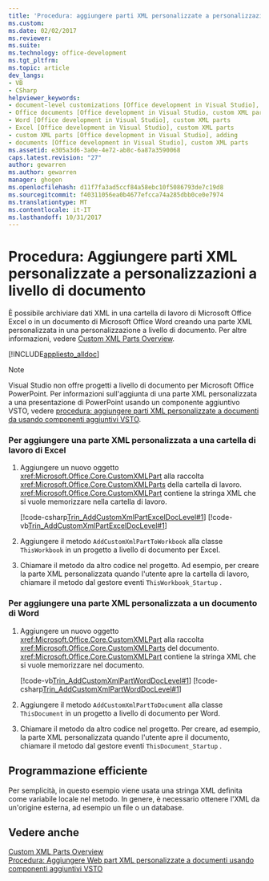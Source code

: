 ```yaml
---
title: 'Procedura: aggiungere parti XML personalizzate a personalizzazioni a livello di documento | Documenti Microsoft'
ms.custom: 
ms.date: 02/02/2017
ms.reviewer: 
ms.suite: 
ms.technology: office-development
ms.tgt_pltfrm: 
ms.topic: article
dev_langs:
- VB
- CSharp
helpviewer_keywords:
- document-level customizations [Office development in Visual Studio], custom XML parts
- Office documents [Office development in Visual Studio, custom XML parts
- Word [Office development in Visual Studio], custom XML parts
- Excel [Office development in Visual Studio], custom XML parts
- custom XML parts [Office development in Visual Studio], adding
- documents [Office development in Visual Studio], custom XML parts
ms.assetid: e305a3d6-3a0e-4e72-ab8c-6a87a3590068
caps.latest.revision: "27"
author: gewarren
ms.author: gewarren
manager: ghogen
ms.openlocfilehash: d11f7fa3ad5ccf84a58ebc10f5086793de7c19d8
ms.sourcegitcommit: f40311056ea0b4677efcca74a285dbb0ce0e7974
ms.translationtype: MT
ms.contentlocale: it-IT
ms.lasthandoff: 10/31/2017
---
```

# <a name="how-to-add-custom-xml-parts-to-document-level-customizations"></a>Procedura: Aggiungere parti XML personalizzate a personalizzazioni a livello di documento
  È possibile archiviare dati XML in una cartella di lavoro di Microsoft Office Excel o in un documento di Microsoft Office Word creando una parte XML personalizzata in una personalizzazione a livello di documento. Per altre informazioni, vedere [Custom XML Parts Overview](../vsto/custom-xml-parts-overview.md).  
  
 [!INCLUDE[appliesto_alldoc](../vsto/includes/appliesto-alldoc-md.md)]  
  
> [!NOTE]  
>  Visual Studio non offre progetti a livello di documento per Microsoft Office PowerPoint. Per informazioni sull'aggiunta di una parte XML personalizzata a una presentazione di PowerPoint usando un componente aggiuntivo VSTO, vedere [procedura: aggiungere parti XML personalizzate a documenti da usando componenti aggiuntivi VSTO](../vsto/how-to-add-custom-xml-parts-to-documents-by-using-vsto-add-ins.md).  
  
### <a name="to-add-a-custom-xml-part-to-an-excel-workbook"></a>Per aggiungere una parte XML personalizzata a una cartella di lavoro di Excel  
  
1.  Aggiungere un nuovo oggetto <xref:Microsoft.Office.Core.CustomXMLPart> alla raccolta <xref:Microsoft.Office.Core.CustomXMLParts> della cartella di lavoro. <xref:Microsoft.Office.Core.CustomXMLPart> contiene la stringa XML che si vuole memorizzare nella cartella di lavoro.  
  
     [!code-csharp[Trin_AddCustomXmlPartExcelDocLevel#1](../vsto/codesnippet/CSharp/Trin_AddCustomXmlPartExcelDocLevel/ThisWorkbook.cs#1)]
     [!code-vb[Trin_AddCustomXmlPartExcelDocLevel#1](../vsto/codesnippet/VisualBasic/Trin_AddCustomXmlPartExcelDocLevel/ThisWorkbook.vb#1)]  
  
2.  Aggiungere il metodo `AddCustomXmlPartToWorkbook` alla classe `ThisWorkbook` in un progetto a livello di documento per Excel.  
  
3.  Chiamare il metodo da altro codice nel progetto. Ad esempio, per creare la parte XML personalizzata quando l'utente apre la cartella di lavoro, chiamare il metodo dal gestore eventi `ThisWorkbook_Startup` .  
  
### <a name="to-add-a-custom-xml-part-to-a-word-document"></a>Per aggiungere una parte XML personalizzata a un documento di Word  
  
1.  Aggiungere un nuovo oggetto <xref:Microsoft.Office.Core.CustomXMLPart> alla raccolta <xref:Microsoft.Office.Core.CustomXMLParts> del documento. <xref:Microsoft.Office.Core.CustomXMLPart> contiene la stringa XML che si vuole memorizzare nel documento.  
  
     [!code-vb[Trin_AddCustomXmlPartWordDocLevel#1](../vsto/codesnippet/VisualBasic/Trin_AddCustomXmlPartWordDocLevel/ThisDocument.vb#1)]
     [!code-csharp[Trin_AddCustomXmlPartWordDocLevel#1](../vsto/codesnippet/CSharp/Trin_AddCustomXmlPartWordDocLevel/ThisDocument.cs#1)]  
  
2.  Aggiungere il metodo `AddCustomXmlPartToDocument` alla classe `ThisDocument` in un progetto a livello di documento per Word.  
  
3.  Chiamare il metodo da altro codice nel progetto. Per creare, ad esempio, la parte XML personalizzata quando l'utente apre il documento, chiamare il metodo dal gestore eventi `ThisDocument_Startup` .  
  
## <a name="robust-programming"></a>Programmazione efficiente  
 Per semplicità, in questo esempio viene usata una stringa XML definita come variabile locale nel metodo. In genere, è necessario ottenere l'XML da un'origine esterna, ad esempio un file o un database.  
  
## <a name="see-also"></a>Vedere anche  
 [Custom XML Parts Overview](../vsto/custom-xml-parts-overview.md)   
 [Procedura: Aggiungere Web part XML personalizzate a documenti usando componenti aggiuntivi VSTO](../vsto/how-to-add-custom-xml-parts-to-documents-by-using-vsto-add-ins.md)  
  
  